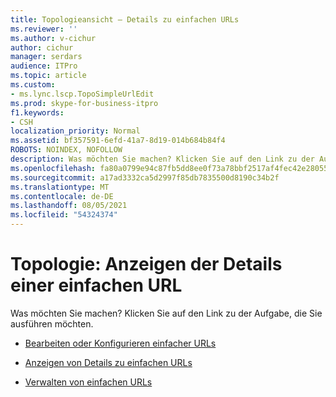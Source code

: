 ```yaml
---
title: Topologieansicht – Details zu einfachen URLs
ms.reviewer: ''
ms.author: v-cichur
author: cichur
manager: serdars
audience: ITPro
ms.topic: article
ms.custom:
- ms.lync.lscp.TopoSimpleUrlEdit
ms.prod: skype-for-business-itpro
f1.keywords:
- CSH
localization_priority: Normal
ms.assetid: bf357591-6efd-41a7-8d19-014b684b84f4
ROBOTS: NOINDEX, NOFOLLOW
description: Was möchten Sie machen? Klicken Sie auf den Link zu der Aufgabe, die Sie ausführen möchten.
ms.openlocfilehash: fa80a0799e94c87fb5dd8ee0f73a78bbf2517af4fec42e280554fe6795861787
ms.sourcegitcommit: a17ad3332ca5d2997f85db7835500d8190c34b2f
ms.translationtype: MT
ms.contentlocale: de-DE
ms.lasthandoff: 08/05/2021
ms.locfileid: "54324374"
---
```

# <a name="topology-view-simple-url-detail"></a>Topologie: Anzeigen der Details einer einfachen URL

Was möchten Sie machen? Klicken Sie auf den Link zu der Aufgabe, die Sie ausführen möchten.

- [Bearbeiten oder Konfigurieren einfacher URLs](/previous-versions/office/lync-server-2013/lync-server-2013-edit-or-configure-simple-urls)

- [Anzeigen von Details zu einfachen URLs](/previous-versions/office/lync-server-2013/lync-server-2013-view-simple-url-details)

- [Verwalten von einfachen URLs](/previous-versions/office/lync-server-2013/lync-server-2013-managing-simple-urls)